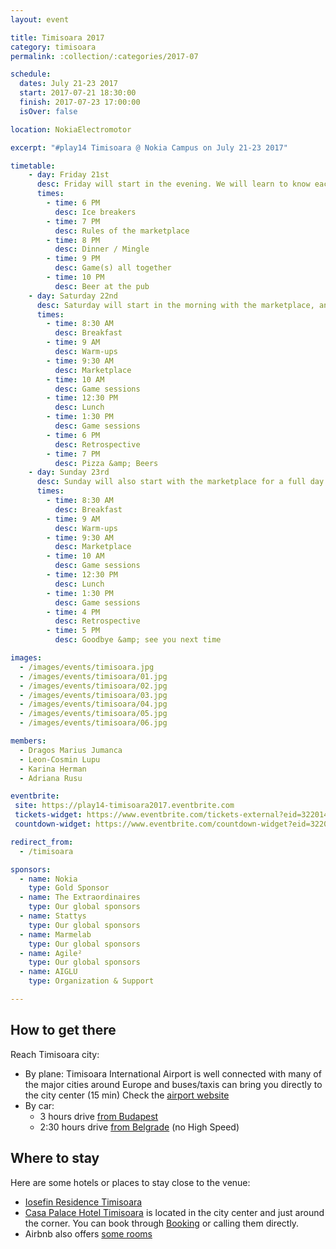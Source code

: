 ```yaml
---
layout: event

title: Timisoara 2017
category: timisoara
permalink: :collection/:categories/2017-07

schedule:
  dates: July 21-23 2017
  start: 2017-07-21 18:30:00
  finish: 2017-07-23 17:00:00
  isOver: false

location: NokiaElectromotor

excerpt: "#play14 Timisoara @ Nokia Campus on July 21-23 2017"

timetable:
    - day: Friday 21st
      desc: Friday will start in the evening. We will learn to know each other and share a nice dinner all together.
      times:
        - time: 6 PM
          desc: Ice breakers
        - time: 7 PM
          desc: Rules of the marketplace
        - time: 8 PM
          desc: Dinner / Mingle
        - time: 9 PM
          desc: Game(s) all together
        - time: 10 PM
          desc: Beer at the pub
    - day: Saturday 22nd
      desc: Saturday will start in the morning with the marketplace, and then we will play games all day long.
      times:
        - time: 8:30 AM
          desc: Breakfast
        - time: 9 AM
          desc: Warm-ups
        - time: 9:30 AM
          desc: Marketplace
        - time: 10 AM
          desc: Game sessions
        - time: 12:30 PM
          desc: Lunch
        - time: 1:30 PM
          desc: Game sessions
        - time: 6 PM
          desc: Retrospective
        - time: 7 PM
          desc: Pizza &amp; Beers
    - day: Sunday 23rd
      desc: Sunday will also start with the marketplace for a full day of games. Whoever needs to catch a plane can leave earlier.
      times:
        - time: 8:30 AM
          desc: Breakfast
        - time: 9 AM
          desc: Warm-ups
        - time: 9:30 AM
          desc: Marketplace
        - time: 10 AM
          desc: Game sessions
        - time: 12:30 PM
          desc: Lunch
        - time: 1:30 PM
          desc: Game sessions
        - time: 4 PM
          desc: Retrospective
        - time: 5 PM
          desc: Goodbye &amp; see you next time

images:
  - /images/events/timisoara.jpg
  - /images/events/timisoara/01.jpg
  - /images/events/timisoara/02.jpg
  - /images/events/timisoara/03.jpg
  - /images/events/timisoara/04.jpg
  - /images/events/timisoara/05.jpg
  - /images/events/timisoara/06.jpg

members:
  - Dragos Marius Jumanca
  - Leon-Cosmin Lupu
  - Karina Herman
  - Adriana Rusu

eventbrite: 
 site: https://play14-timisoara2017.eventbrite.com
 tickets-widget: https://www.eventbrite.com/tickets-external?eid=32201422321&ref=etckt
 countdown-widget: https://www.eventbrite.com/countdown-widget?eid=32201422321

redirect_from:
  - /timisoara

sponsors:
  - name: Nokia
    type: Gold Sponsor
  - name: The Extraordinaires
    type: Our global sponsors
  - name: Stattys
    type: Our global sponsors
  - name: Marmelab
    type: Our global sponsors
  - name: Agile²
    type: Our global sponsors
  - name: AIGLU
    type: Organization & Support

---
```


## How to get there

Reach Timisoara city:
* <i class='fa fa-plane fa-2x fa-fw'></i>
  By plane: Timisoara International Airport is well connected with many of the major cities around Europe and buses/taxis can bring you directly to the city center (15 min)
  Check the [airport website](http://aerotim.ro/)
* <i class='fa fa-automobile fa-2x fa-fw'></i>
  By car: 
  * 3 hours drive [from Budapest](https://www.google.lu/maps/dir/Budapest,+Hungary/Nokia+(ex-Alcatel+Lucent),+Bulevardul+Republicii,+Timi%C8%99oara,+Timi%C8%99+County,+Romania/@46.6228373,18.9450191,8z/data=!3m1!4b1!4m14!4m13!1m5!1m1!1s0x4741c334d1d4cfc9:0x400c4290c1e1160!2m2!1d19.040235!2d47.497912!1m5!1m1!1s0x47455d7b2821e4ad:0x9eeb89884ab984db!2m2!1d21.21106!2d45.750903!3e0?hl=en)
  * 2:30 hours drive [from Belgrade](https://www.google.lu/maps/dir/Belgrade,+Serbia/Nokia+(ex-Alcatel+Lucent),+Bulevardul+Republicii,+Timi%C8%99oara,+Timi%C8%99+County,+Romania/@45.268278,20.1049334,9z/data=!3m1!4b1!4m13!4m12!1m5!1m1!1s0x475a7aa3d7b53fbd:0x1db8645cf2177ee4!2m2!1d20.4489216!2d44.786568!1m5!1m1!1s0x47455d7b2821e4ad:0x9eeb89884ab984db!2m2!1d21.21106!2d45.750903?hl=en) (no High Speed)

<div class='two spacing'></div>

## Where to stay 

Here are some hotels or places to stay close to the venue:
* <i class='fa fa-hotel fa-2x fa-fw'></i>
  [Iosefin Residence Timisoara](http://iosefinresidence.ro/)  
* <i class='fa fa-hotel fa-2x fa-fw'></i>
  [Casa Palace Hotel Timisoara](http://hoteltimisoara.ro/ro/) is located in the city center and just around the corner. 
  You can book through [Booking](http://www.booking.com) or calling them directly.  
* <i class='fa fa-globe fa-2x fa-fw'></i>
  Airbnb also offers [some rooms](https://www.airbnb.com/s/Timi%C8%99oara--Timi%C8%99-County--Romania?guests=1&adults=1&children=0&infants=0&place_id=ChIJp7UPy31nRUcRSWeTc2Svf1M&checkin=07%2F14%2F2017&source=bb&page=1&allow_override%5B%5D=&checkout=07%2F16%2F2017&ss_id=u7iwpyhm&s_tag=-4PtH6fC)
  
